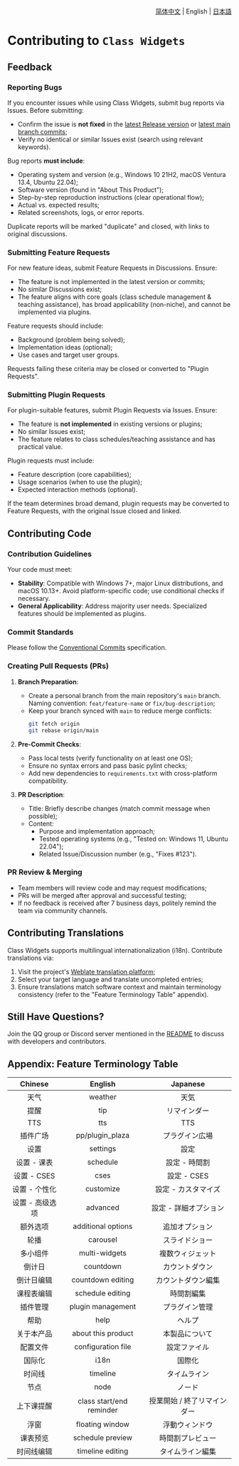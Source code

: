 <div align="right">
<a href="/.github/CONTRIBUTING.md">简体中文</a> | English | <a href="/docs/contributing/CONTRIBUTING.ja.md">日本語</a>
</div>

# Contributing to `Class Widgets`

## Feedback

### Reporting Bugs

If you encounter issues while using Class Widgets, submit bug reports via Issues. Before submitting:

- Confirm the issue is **not fixed** in the [latest Release version](https://github.com/Class-Widgets/Class-Widgets/releases/latest) or [latest main branch commits](https://github.com/Class-Widgets/Class-Widgets/commits);
- Verify no identical or similar Issues exist (search using relevant keywords).

Bug reports **must include**:

- Operating system and version (e.g., Windows 10 21H2, macOS Ventura 13.4, Ubuntu 22.04);
- Software version (found in "About This Product");
- Step-by-step reproduction instructions (clear operational flow);
- Actual vs. expected results;
- Related screenshots, logs, or error reports.

Duplicate reports will be marked "duplicate" and closed, with links to original discussions.

### Submitting Feature Requests

For new feature ideas, submit Feature Requests in Discussions. Ensure:

- The feature is not implemented in the latest version or commits;
- No similar Discussions exist;
- The feature aligns with core goals (class schedule management & teaching assistance), has broad applicability (non-niche), and cannot be implemented via plugins.

Feature requests should include:

- Background (problem being solved);
- Implementation ideas (optional);
- Use cases and target user groups.

Requests failing these criteria may be closed or converted to "Plugin Requests".

### Submitting Plugin Requests

For plugin-suitable features, submit Plugin Requests via Issues. Ensure:

- The feature is **not implemented** in existing versions or plugins;
- No similar Issues exist;
- The feature relates to class schedules/teaching assistance and has practical value.

Plugin requests must include:

- Feature description (core capabilities);
- Usage scenarios (when to use the plugin);
- Expected interaction methods (optional).

If the team determines broad demand, plugin requests may be converted to Feature Requests, with the original Issue closed and linked.

## Contributing Code

### Contribution Guidelines

Your code must meet:

- **Stability**: Compatible with Windows 7+, major Linux distributions, and macOS 10.13+. Avoid platform-specific code; use conditional checks if necessary.
- **General Applicability**: Address majority user needs. Specialized features should be implemented as plugins.

### Commit Standards

Please follow the [Conventional Commits](https://www.conventionalcommits.org/en/v1.0.0/) specification.

### Creating Pull Requests (PRs)

1. **Branch Preparation**:

   - Create a personal branch from the main repository's `main` branch. Naming convention: `feat/feature-name` or `fix/bug-description`;
   - Keep your branch synced with `main` to reduce merge conflicts:
     ```bash
     git fetch origin
     git rebase origin/main
     ```
2. **Pre-Commit Checks**:

   - Pass local tests (verify functionality on at least one OS);
   - Ensure no syntax errors and pass basic pylint checks;
   - Add new dependencies to `requirements.txt` with cross-platform compatibility.
3. **PR Description**:

   - Title: Briefly describe changes (match commit message when possible);
   - Content:
     - Purpose and implementation approach;
     - Tested operating systems (e.g., "Tested on: Windows 11, Ubuntu 22.04");
     - Related Issue/Discussion number (e.g., "Fixes #123").

### PR Review & Merging

- Team members will review code and may request modifications;
- PRs will be merged after approval and successful testing;
- If no feedback is received after 7 business days, politely remind the team via community channels.

## Contributing Translations

Class Widgets supports multilingual internationalization (i18n). Contribute translations via:

1. Visit the project's [Weblate translation platform](https://hosted.weblate.org/engage/class-widgets-1/);
2. Select your target language and translate uncompleted entries;
3. Ensure translations match software context and maintain terminology consistency (refer to the "Feature Terminology Table" appendix).

## Still Have Questions?

Join the QQ group or Discord server mentioned in the [README](/docs/readme/README.en_US.md) to discuss with developers and contributors.

## Appendix: Feature Terminology Table


|     Chinese     |         English         |          Japanese          |
| :-------------: | :----------------------: | :-------------------------: |
|      天气      |         weather         |            天気            |
|      提醒      |           tip           |        リマインダー        |
|       TTS       |           tts           |             TTS             |
|    插件广场    |     pp/plugin_plaza     |       プラグイン広場       |
|      设置      |         settings         |            設定            |
|   设置 - 课表   |         schedule         |        設定 - 時間割        |
|   设置 - CSES   |           cses           |         設定 - CSES         |
|  设置 - 个性化  |        customize        |     設定 - カスタマイズ     |
| 设置 - 高级选项 |         advanced         |    設定 - 詳細オプション    |
|    额外选项    |    additional options    |       追加オプション       |
|      轮播      |         carousel         |       スライドショー       |
|    多小组件    |      multi-widgets      |      複数ウィジェット      |
|     倒计日     |        countdown        |       カウントダウン       |
|   倒计日编辑   |    countdown editing    |     カウントダウン編集     |
|   课程表编辑   |     schedule editing     |         時間割編集         |
|    插件管理    |    plugin management    |       プラグイン管理       |
|      帮助      |           help           |           ヘルプ           |
|   关于本产品   |    about this product    |       本製品について       |
|    配置文件    |    configuration file    |        設定ファイル        |
|     国际化     |           i18n           |           国際化           |
|     时间线     |         timeline         |        タイムライン        |
|      节点      |           node           |           ノード           |
|   上下课提醒   | class start/end reminder | 授業開始 / 終了リマインダー |
|      浮窗      |     floating window     |       浮動ウィンドウ       |
|    课表预览    |     schedule preview     |      時間割プレビュー      |
|   时间线编辑   |     timeline editing     |      タイムライン編集      |
